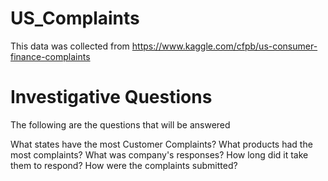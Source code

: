 # US_Complaints

This data was collected from https://www.kaggle.com/cfpb/us-consumer-finance-complaints

# Investigative Questions
The following are the questions that will be answered

What states have the most Customer Complaints?
What products had the most complaints?
What was company's responses?
How long did it take them to respond?
How were the complaints submitted?
